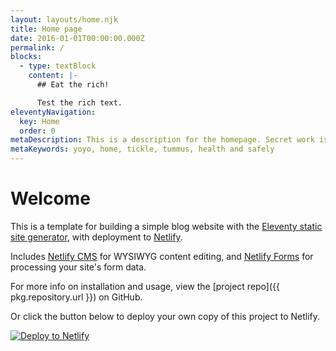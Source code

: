 ```yaml
---
layout: layouts/home.njk
title: Home page
date: 2016-01-01T00:00:00.000Z
permalink: /
blocks:
  - type: textBlock
    content: |-
      ## Eat the rich!

      Test the rich text.
eleventyNavigation:
  key: Home
  order: 0
metaDescription: This is a description for the homepage. Secret work is yoyo
metaKeywords: yoyo, home, tickle, tummus, health and safely
---
```

# Welcome

This is a template for building a simple blog website with the [Eleventy static site generator](https://www.11ty.io), with deployment to [Netlify](https://www.netlify.com).

Includes [Netlify CMS](https://www.netlifycms.org) for WYSIWYG content editing, and [Netlify Forms](https://www.netlify.com/docs/form-handling) for processing your site's form data.

For more info on installation and usage, view the \[project repo]({{ pkg.repository.url }}) on GitHub.

Or click the button below to deploy your own copy of this project to Netlify.

[![Deploy to Netlify](https://www.netlify.com/img/deploy/button.svg)](https://app.netlify.com/start/deploy?repository=https://github.com/danurbanowicz/eleventy-netlify-boilerplate&stack=cms)